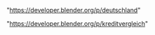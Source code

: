 "https://developer.blender.org/p/deutschland"

"https://developer.blender.org/p/kreditvergleich"

 
 
